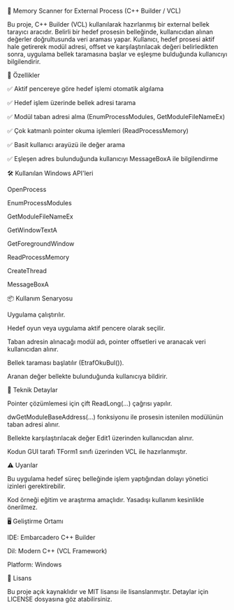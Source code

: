 🧠 Memory Scanner for External Process (C++ Builder / VCL)

Bu proje, C++ Builder (VCL) kullanılarak hazırlanmış bir external bellek tarayıcı aracıdır. Belirli bir hedef prosesin belleğinde, kullanıcıdan alınan değerler doğrultusunda veri araması yapar. Kullanıcı, hedef prosesi aktif hale getirerek modül adresi, offset ve karşılaştırılacak değeri belirledikten sonra, uygulama bellek taramasına başlar ve eşleşme bulduğunda kullanıcıyı bilgilendirir.

🎯 Özellikler

✅ Aktif pencereye göre hedef işlemi otomatik algılama

✅ Hedef işlem üzerinde bellek adresi tarama

✅ Modül taban adresi alma (EnumProcessModules, GetModuleFileNameEx)

✅ Çok katmanlı pointer okuma işlemleri (ReadProcessMemory)

✅ Basit kullanıcı arayüzü ile değer arama

✅ Eşleşen adres bulunduğunda kullanıcıyı MessageBoxA ile bilgilendirme

🛠️ Kullanılan Windows API'leri

OpenProcess

EnumProcessModules

GetModuleFileNameEx

GetWindowTextA

GetForegroundWindow

ReadProcessMemory

CreateThread

MessageBoxA

📦 Kullanım Senaryosu

Uygulama çalıştırılır.

Hedef oyun veya uygulama aktif pencere olarak seçilir.

Taban adresin alınacağı modül adı, pointer offsetleri ve aranacak veri kullanıcıdan alınır.

Bellek taraması başlatılır (EtrafOkuBul()).

Aranan değer bellekte bulunduğunda kullanıcıya bildirir.

🧩 Teknik Detaylar

Pointer çözümlemesi için çift ReadLong(...) çağrısı yapılır.

dwGetModuleBaseAddress(...) fonksiyonu ile prosesin istenilen modülünün taban adresi alınır.

Bellekte karşılaştırılacak değer Edit1 üzerinden kullanıcıdan alınır.

Kodun GUI tarafı TForm1 sınıfı üzerinden VCL ile hazırlanmıştır.


⚠️ Uyarılar

Bu uygulama hedef süreç belleğinde işlem yaptığından dolayı yönetici izinleri gerektirebilir.

Kod örneği eğitim ve araştırma amaçlıdır. Yasadışı kullanım kesinlikle önerilmez.

🖥️ Geliştirme Ortamı

IDE: Embarcadero C++ Builder

Dil: Modern C++ (VCL Framework)

Platform: Windows

📄 Lisans

Bu proje açık kaynaklıdır ve MIT lisansı ile lisanslanmıştır. Detaylar için LICENSE dosyasına göz atabilirsiniz.

